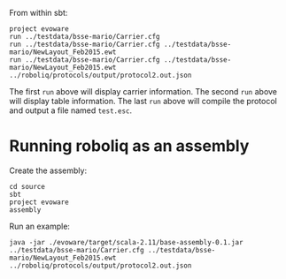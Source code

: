 From within sbt:

    project evoware
    run ../testdata/bsse-mario/Carrier.cfg
    run ../testdata/bsse-mario/Carrier.cfg ../testdata/bsse-mario/NewLayout_Feb2015.ewt
    run ../testdata/bsse-mario/Carrier.cfg ../testdata/bsse-mario/NewLayout_Feb2015.ewt ../roboliq/protocols/output/protocol2.out.json

The first `run` above will display carrier information.
The second `run` above will display table information.
The last `run` above will compile the protocol and output a file named `test.esc`.


# Running roboliq as an assembly

Create the assembly:

    cd source
    sbt
    project evoware
    assembly

Run an example:

    java -jar ./evoware/target/scala-2.11/base-assembly-0.1.jar ../testdata/bsse-mario/Carrier.cfg ../testdata/bsse-mario/NewLayout_Feb2015.ewt ../roboliq/protocols/output/protocol2.out.json

